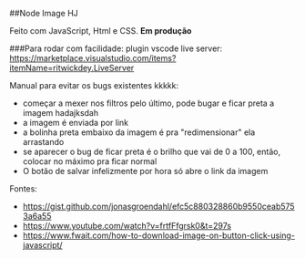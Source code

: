 ##Node Image HJ

Feito com JavaScript, Html e CSS. **Em produção**

###Para rodar com facilidade: plugin vscode live server: https://marketplace.visualstudio.com/items?itemName=ritwickdey.LiveServer

Manual para evitar os bugs existentes kkkkk:
 - começar a mexer nos filtros pelo último, pode bugar e ficar preta a imagem hadajksdah
 - a imagem é enviada por link
 - a bolinha preta embaixo da imagem é pra "redimensionar" ela arrastando
 - se aparecer o bug de ficar preta é o brilho que vai de 0 a 100, então, colocar no máximo pra ficar normal
 - O botão de salvar infelizmente por hora só abre o link da imagem
 
Fontes: 
- https://gist.github.com/jonasgroendahl/efc5c880328860b9550ceab5753a6a55 
- https://www.youtube.com/watch?v=frtfFfgrsk0&t=297s
- https://www.fwait.com/how-to-download-image-on-button-click-using-javascript/
